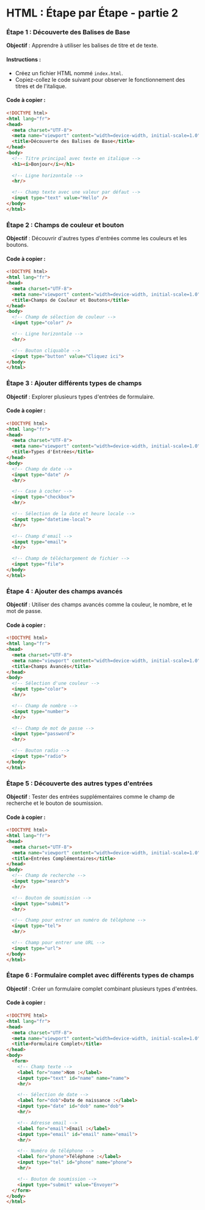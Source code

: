 # **HTML  : Étape par Étape - partie 2**

### **Étape 1 : Découverte des Balises de Base**

**Objectif** : Apprendre à utiliser les balises de titre et de texte.

#### Instructions :
- Créez un fichier HTML nommé `index.html`.
- Copiez-collez le code suivant pour observer le fonctionnement des titres et de l'italique.

#### Code à copier :
```html
<!DOCTYPE html>
<html lang="fr">
<head>
  <meta charset="UTF-8">
  <meta name="viewport" content="width=device-width, initial-scale=1.0">
  <title>Découverte des Balises de Base</title>
</head>
<body>
  <!-- Titre principal avec texte en italique -->
  <h1><i>Bonjour</i></h1>
  
  <!-- Ligne horizontale -->
  <hr/>

  <!-- Champ texte avec une valeur par défaut -->
  <input type="text" value="Hello" />
</body>
</html>
```

### **Étape 2 : Champs de couleur et bouton**

**Objectif** : Découvrir d'autres types d'entrées comme les couleurs et les boutons.

#### Code à copier :
```html
<!DOCTYPE html>
<html lang="fr">
<head>
  <meta charset="UTF-8">
  <meta name="viewport" content="width=device-width, initial-scale=1.0">
  <title>Champs de Couleur et Boutons</title>
</head>
<body>
  <!-- Champ de sélection de couleur -->
  <input type="color" />

  <!-- Ligne horizontale -->
  <hr/>

  <!-- Bouton cliquable -->
  <input type="button" value="Cliquez ici">
</body>
</html>
```

### **Étape 3 : Ajouter différents types de champs**

**Objectif** : Explorer plusieurs types d'entrées de formulaire.

#### Code à copier :
```html
<!DOCTYPE html>
<html lang="fr">
<head>
  <meta charset="UTF-8">
  <meta name="viewport" content="width=device-width, initial-scale=1.0">
  <title>Types d'Entrées</title>
</head>
<body>
  <!-- Champ de date -->
  <input type="date" />
  <hr/>

  <!-- Case à cocher -->
  <input type="checkbox">
  <hr/>

  <!-- Sélection de la date et heure locale -->
  <input type="datetime-local">
  <hr/>

  <!-- Champ d'email -->
  <input type="email">
  <hr/>

  <!-- Champ de téléchargement de fichier -->
  <input type="file">
</body>
</html>
```

### **Étape 4 : Ajouter des champs avancés**

**Objectif** : Utiliser des champs avancés comme la couleur, le nombre, et le mot de passe.

#### Code à copier :
```html
<!DOCTYPE html>
<html lang="fr">
<head>
  <meta charset="UTF-8">
  <meta name="viewport" content="width=device-width, initial-scale=1.0">
  <title>Champs Avancés</title>
</head>
<body>
  <!-- Sélection d'une couleur -->
  <input type="color">
  <hr/>

  <!-- Champ de nombre -->
  <input type="number">
  <hr/>

  <!-- Champ de mot de passe -->
  <input type="password">
  <hr/>

  <!-- Bouton radio -->
  <input type="radio">
</body>
</html>
```

### **Étape 5 : Découverte des autres types d'entrées**

**Objectif** : Tester des entrées supplémentaires comme le champ de recherche et le bouton de soumission.

#### Code à copier :
```html
<!DOCTYPE html>
<html lang="fr">
<head>
  <meta charset="UTF-8">
  <meta name="viewport" content="width=device-width, initial-scale=1.0">
  <title>Entrées Complémentaires</title>
</head>
<body>
  <!-- Champ de recherche -->
  <input type="search">
  <hr/>

  <!-- Bouton de soumission -->
  <input type="submit">
  <hr/>

  <!-- Champ pour entrer un numéro de téléphone -->
  <input type="tel">
  <hr/>

  <!-- Champ pour entrer une URL -->
  <input type="url">
</body>
</html>
```

### **Étape 6 : Formulaire complet avec différents types de champs**

**Objectif** : Créer un formulaire complet combinant plusieurs types d'entrées.

#### Code à copier :
```html
<!DOCTYPE html>
<html lang="fr">
<head>
  <meta charset="UTF-8">
  <meta name="viewport" content="width=device-width, initial-scale=1.0">
  <title>Formulaire Complet</title>
</head>
<body>
  <form>
    <!-- Champ texte -->
    <label for="name">Nom :</label>
    <input type="text" id="name" name="name">
    <hr/>

    <!-- Sélection de date -->
    <label for="dob">Date de naissance :</label>
    <input type="date" id="dob" name="dob">
    <hr/>

    <!-- Adresse email -->
    <label for="email">Email :</label>
    <input type="email" id="email" name="email">
    <hr/>

    <!-- Numéro de téléphone -->
    <label for="phone">Téléphone :</label>
    <input type="tel" id="phone" name="phone">
    <hr/>

    <!-- Bouton de soumission -->
    <input type="submit" value="Envoyer">
  </form>
</body>
</html>
```


